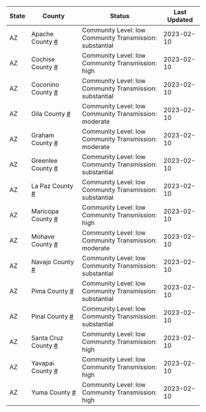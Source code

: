 State | County | Status | Last Updated
--- | --- | --- | --- 
AZ | Apache County <a href="#apache_county">#</a> | <a name="apache_county"></a>Community Level: low<br/>Community Transmission: substantial | 2023-02-10
AZ | Cochise County <a href="#cochise_county">#</a> | <a name="cochise_county"></a>Community Level: low<br/>Community Transmission: high | 2023-02-10
AZ | Coconino County <a href="#coconino_county">#</a> | <a name="coconino_county"></a>Community Level: low<br/>Community Transmission: substantial | 2023-02-10
AZ | Gila County <a href="#gila_county">#</a> | <a name="gila_county"></a>Community Level: low<br/>Community Transmission: moderate | 2023-02-10
AZ | Graham County <a href="#graham_county">#</a> | <a name="graham_county"></a>Community Level: low<br/>Community Transmission: moderate | 2023-02-10
AZ | Greenlee County <a href="#greenlee_county">#</a> | <a name="greenlee_county"></a>Community Level: low<br/>Community Transmission: substantial | 2023-02-10
AZ | La Paz County <a href="#la_paz_county">#</a> | <a name="la_paz_county"></a>Community Level: low<br/>Community Transmission: substantial | 2023-02-10
AZ | Maricopa County <a href="#maricopa_county">#</a> | <a name="maricopa_county"></a>Community Level: low<br/>Community Transmission: high | 2023-02-10
AZ | Mohave County <a href="#mohave_county">#</a> | <a name="mohave_county"></a>Community Level: low<br/>Community Transmission: moderate | 2023-02-10
AZ | Navajo County <a href="#navajo_county">#</a> | <a name="navajo_county"></a>Community Level: low<br/>Community Transmission: substantial | 2023-02-10
AZ | Pima County <a href="#pima_county">#</a> | <a name="pima_county"></a>Community Level: low<br/>Community Transmission: substantial | 2023-02-10
AZ | Pinal County <a href="#pinal_county">#</a> | <a name="pinal_county"></a>Community Level: low<br/>Community Transmission: substantial | 2023-02-10
AZ | Santa Cruz County <a href="#santa_cruz_county">#</a> | <a name="santa_cruz_county"></a>Community Level: low<br/>Community Transmission: high | 2023-02-10
AZ | Yavapai County <a href="#yavapai_county">#</a> | <a name="yavapai_county"></a>Community Level: low<br/>Community Transmission: high | 2023-02-10
AZ | Yuma County <a href="#yuma_county">#</a> | <a name="yuma_county"></a>Community Level: low<br/>Community Transmission: high | 2023-02-10
